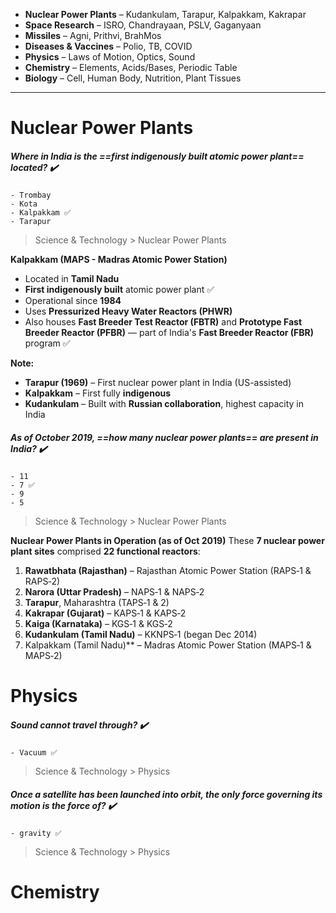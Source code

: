 - **Nuclear Power Plants** – Kudankulam, Tarapur, Kalpakkam, Kakrapar
- **Space Research** – ISRO, Chandrayaan, PSLV, Gaganyaan
- **Missiles** – Agni, Prithvi, BrahMos
- **Diseases & Vaccines** – Polio, TB, COVID
- **Physics** – Laws of Motion, Optics, Sound
- **Chemistry** – Elements, Acids/Bases, Periodic Table
- **Biology** – Cell, Human Body, Nutrition, Plant Tissues

---
# Nuclear Power Plants

##### **Where in India is the ==first indigenously built atomic power plant== located?** ✔️
```
- Trombay  
- Kota  
- Kalpakkam ✅  
- Tarapur  
```
> Science & Technology > Nuclear Power Plants

**Kalpakkam (MAPS - Madras Atomic Power Station)**

- Located in **Tamil Nadu**
- **First indigenously built** atomic power plant ✅
- Operational since **1984**
- Uses **Pressurized Heavy Water Reactors (PHWR)**
- Also houses **Fast Breeder Test Reactor (FBTR)** and **Prototype Fast Breeder Reactor (PFBR)** — part of India's **Fast Breeder Reactor (FBR)** program ✅

**Note:**
- **Tarapur (1969)** – First nuclear power plant in India (US-assisted)
- **Kalpakkam** – First fully **indigenous**
- **Kudankulam** – Built with **Russian collaboration**, highest capacity in India


##### **As of October 2019, ==how many nuclear power plants== are present in India?** ✔️
```
- 11  
- 7 ✅  
- 9  
- 5  
```
> Science & Technology > Nuclear Power Plants

**Nuclear Power Plants in Operation (as of Oct 2019)**
These **7 nuclear power plant sites** comprised **22 functional reactors**:

1. **Rawatbhata (Rajasthan)** – Rajasthan Atomic Power Station (RAPS‑1 & RAPS‑2)
2. **Narora (Uttar Pradesh)** – NAPS‑1 & NAPS‑2
3. **Tarapur**, Maharashtra (TAPS‑1 & 2)
4. **Kakrapar (Gujarat)** – KAPS‑1 & KAPS‑2
5. **Kaiga (Karnataka)** – KGS‑1 & KGS‑2
6. **Kudankulam (Tamil Nadu)** – KKNPS‑1 (began Dec 2014)
7. Kalpakkam (Tamil Nadu)** – Madras Atomic Power Station (MAPS‑1 & MAPS‑2)
    
# Physics

##### **Sound cannot travel through?** ✔️
```
- Vacuum ✅
```
> Science & Technology > Physics


##### **Once a satellite has been launched into orbit, the only force governing its motion is the force of?** ✔️
```
- gravity ✅  
```
> Science & Technology > Physics

# Chemistry


